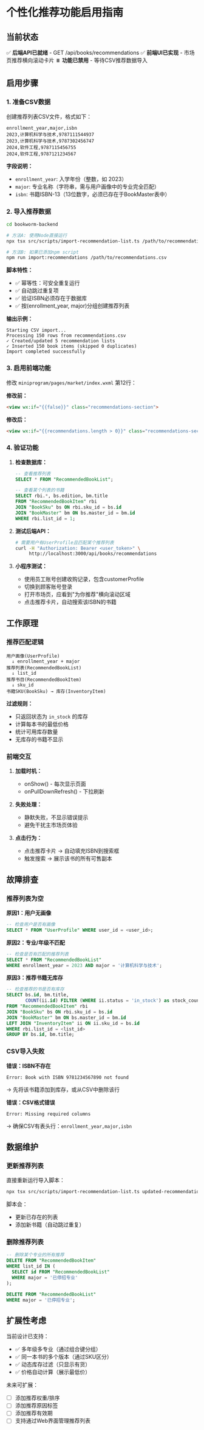 # 个性化推荐功能启用指南

## 当前状态

✅ **后端API已就绪** - GET /api/books/recommendations
✅ **前端UI已实现** - 市场页推荐横向滚动卡片
⏸️ **功能已禁用** - 等待CSV推荐数据导入

## 启用步骤

### 1. 准备CSV数据

创建推荐列表CSV文件，格式如下：

```csv
enrollment_year,major,isbn
2023,计算机科学与技术,9787111544937
2023,计算机科学与技术,9787302456747
2024,软件工程,9787115456755
2024,软件工程,9787121234567
```

**字段说明：**
- `enrollment_year`: 入学年份（整数，如 2023）
- `major`: 专业名称（字符串，需与用户画像中的专业完全匹配）
- `isbn`: 书籍ISBN-13（13位数字，必须已存在于BookMaster表中）

### 2. 导入推荐数据

```bash
cd bookworm-backend

# 方法A: 使用Node直接运行
npx tsx src/scripts/import-recommendation-list.ts /path/to/recommendations.csv

# 方法B: 如果已添加npm script
npm run import:recommendations /path/to/recommendations.csv
```

**脚本特性：**
- ✅ 幂等性：可安全重复运行
- ✅ 自动跳过重复项
- ✅ 验证ISBN必须存在于数据库
- ✅ 按(enrollment_year, major)分组创建推荐列表

**输出示例：**
```
Starting CSV import...
Processing 150 rows from recommendations.csv
✓ Created/updated 5 recommendation lists
✓ Inserted 150 book items (skipped 0 duplicates)
Import completed successfully
```

### 3. 启用前端功能

修改 `miniprogram/pages/market/index.wxml` 第12行：

**修改前：**
```html
<view wx:if="{{false}}" class="recommendations-section">
```

**修改后：**
```html
<view wx:if="{{recommendations.length > 0}}" class="recommendations-section">
```

### 4. 验证功能

1. **检查数据库：**
   ```sql
   -- 查看推荐列表
   SELECT * FROM "RecommendedBookList";

   -- 查看某个列表的书籍
   SELECT rbi.*, bs.edition, bm.title
   FROM "RecommendedBookItem" rbi
   JOIN "BookSku" bs ON rbi.sku_id = bs.id
   JOIN "BookMaster" bm ON bs.master_id = bm.id
   WHERE rbi.list_id = 1;
   ```

2. **测试后端API：**
   ```bash
   # 需要用户有UserProfile且匹配某个推荐列表
   curl -H "Authorization: Bearer <user_token>" \
        http://localhost:3000/api/books/recommendations
   ```

3. **小程序测试：**
   - 使用员工账号创建收购记录，包含customerProfile
   - 切换到顾客账号登录
   - 打开市场页，应看到"为你推荐"横向滚动区域
   - 点击推荐卡片，自动搜索该ISBN的书籍

## 工作原理

### 推荐匹配逻辑

```
用户画像(UserProfile)
  ↓ enrollment_year + major
推荐列表(RecommendedBookList)
  ↓ list_id
推荐书目(RecommendedBookItem)
  ↓ sku_id
书籍SKU(BookSku) → 库存(InventoryItem)
```

**过滤规则：**
- 只返回状态为 `in_stock` 的库存
- 计算每本书的最低价格
- 统计可用库存数量
- 无库存的书籍不显示

### 前端交互

1. **加载时机：**
   - onShow() - 每次显示页面
   - onPullDownRefresh() - 下拉刷新

2. **失败处理：**
   - 静默失败，不显示错误提示
   - 避免干扰主市场页体验

3. **点击行为：**
   - 点击推荐卡片 → 自动填充ISBN到搜索框
   - 触发搜索 → 展示该书的所有可售副本

## 故障排查

### 推荐列表为空

**原因1：用户无画像**
```sql
-- 检查用户是否有画像
SELECT * FROM "UserProfile" WHERE user_id = <user_id>;
```

**原因2：专业/年级不匹配**
```sql
-- 检查是否有匹配的推荐列表
SELECT * FROM "RecommendedBookList"
WHERE enrollment_year = 2023 AND major = '计算机科学与技术';
```

**原因3：推荐书籍无库存**
```sql
-- 检查推荐的书是否有库存
SELECT bs.id, bm.title,
       COUNT(ii.id) FILTER (WHERE ii.status = 'in_stock') as stock_count
FROM "RecommendedBookItem" rbi
JOIN "BookSku" bs ON rbi.sku_id = bs.id
JOIN "BookMaster" bm ON bs.master_id = bm.id
LEFT JOIN "InventoryItem" ii ON ii.sku_id = bs.id
WHERE rbi.list_id = <list_id>
GROUP BY bs.id, bm.title;
```

### CSV导入失败

**错误：ISBN不存在**
```
Error: Book with ISBN 9781234567890 not found
```
→ 先将该书籍添加到库存，或从CSV中删除该行

**错误：CSV格式错误**
```
Error: Missing required columns
```
→ 确保CSV有表头行：`enrollment_year,major,isbn`

## 数据维护

### 更新推荐列表

直接重新运行导入脚本：
```bash
npx tsx src/scripts/import-recommendation-list.ts updated-recommendations.csv
```

脚本会：
- 更新已存在的列表
- 添加新书籍（自动跳过重复）

### 删除推荐列表

```sql
-- 删除某个专业的所有推荐
DELETE FROM "RecommendedBookItem"
WHERE list_id IN (
  SELECT id FROM "RecommendedBookList"
  WHERE major = '已停招专业'
);

DELETE FROM "RecommendedBookList"
WHERE major = '已停招专业';
```

## 扩展性考虑

当前设计已支持：
- ✅ 多年级多专业（通过组合键分组）
- ✅ 同一本书的多个版本（通过SKU区分）
- ✅ 动态库存过滤（只显示有货）
- ✅ 价格自动计算（展示最低价）

未来可扩展：
- [ ] 添加推荐权重/排序
- [ ] 添加推荐原因标签
- [ ] 添加推荐有效期
- [ ] 支持通过Web界面管理推荐列表
